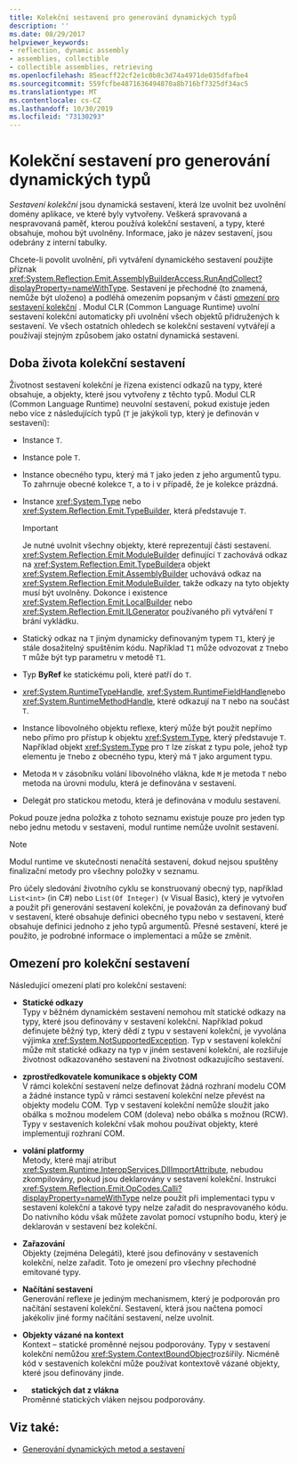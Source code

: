 ```yaml
---
title: Kolekční sestavení pro generování dynamických typů
description: ''
ms.date: 08/29/2017
helpviewer_keywords:
- reflection, dynamic assembly
- assemblies, collectible
- collectible assemblies, retrieving
ms.openlocfilehash: 85eacff22cf2e1c0b8c3d74a4971de035dfafbe4
ms.sourcegitcommit: 559fcfbe4871636494870a8b716bf7325df34ac5
ms.translationtype: MT
ms.contentlocale: cs-CZ
ms.lasthandoff: 10/30/2019
ms.locfileid: "73130293"
---
```

# <a name="collectible-assemblies-for-dynamic-type-generation"></a>Kolekční sestavení pro generování dynamických typů

*Sestavení kolekční* jsou dynamická sestavení, která lze uvolnit bez uvolnění domény aplikace, ve které byly vytvořeny. Veškerá spravovaná a nespravovaná paměť, kterou používá kolekční sestavení, a typy, které obsahuje, mohou být uvolněny. Informace, jako je název sestavení, jsou odebrány z interní tabulky.

Chcete-li povolit uvolnění, při vytváření dynamického sestavení použijte příznak <xref:System.Reflection.Emit.AssemblyBuilderAccess.RunAndCollect?displayProperty=nameWithType>. Sestavení je přechodné (to znamená, nemůže být uloženo) a podléhá omezením popsaným v části [omezení pro sestavení kolekční](#restrictions-on-collectible-assemblies) . Modul CLR (Common Language Runtime) uvolní sestavení kolekční automaticky při uvolnění všech objektů přidružených k sestavení. Ve všech ostatních ohledech se kolekční sestavení vytvářejí a používají stejným způsobem jako ostatní dynamická sestavení.

## <a name="lifetime-of-collectible-assemblies"></a>Doba života kolekční sestavení

Životnost sestavení kolekční je řízena existencí odkazů na typy, které obsahuje, a objekty, které jsou vytvořeny z těchto typů. Modul CLR (Common Language Runtime) neuvolní sestavení, pokud existuje jeden nebo více z následujících typů (`T` je jakýkoli typ, který je definován v sestavení): 

- Instance `T`.

- Instance pole `T`.
 
- Instance obecného typu, který má `T` jako jeden z jeho argumentů typu. To zahrnuje obecné kolekce `T`, a to i v případě, že je kolekce prázdná.

- Instance <xref:System.Type> nebo <xref:System.Reflection.Emit.TypeBuilder>, která představuje `T`. 

   > [!IMPORTANT]
   > Je nutné uvolnit všechny objekty, které reprezentují části sestavení. <xref:System.Reflection.Emit.ModuleBuilder> definující `T` zachovává odkaz na <xref:System.Reflection.Emit.TypeBuilder>a objekt <xref:System.Reflection.Emit.AssemblyBuilder> uchovává odkaz na <xref:System.Reflection.Emit.ModuleBuilder>, takže odkazy na tyto objekty musí být uvolněny. Dokonce i existence <xref:System.Reflection.Emit.LocalBuilder> nebo <xref:System.Reflection.Emit.ILGenerator> používaného při vytváření `T` brání vykládku.

- Statický odkaz na `T` jiným dynamicky definovaným typem `T1`, který je stále dosažitelný spuštěním kódu. Například `T1` může odvozovat z `T`nebo `T` může být typ parametru v metodě `T1`.
 
- Typ **ByRef** ke statickému poli, které patří do `T`.

- <xref:System.RuntimeTypeHandle>, <xref:System.RuntimeFieldHandle>nebo <xref:System.RuntimeMethodHandle>, které odkazují na `T` nebo na součást `T`.

- Instance libovolného objektu reflexe, který může být použit nepřímo nebo přímo pro přístup k objektu <xref:System.Type>, který představuje `T`. Například objekt <xref:System.Type> pro `T` lze získat z typu pole, jehož typ elementu je `T`nebo z obecného typu, který má `T` jako argument typu. 

- Metoda `M` v zásobníku volání libovolného vlákna, kde `M` je metoda `T` nebo metoda na úrovni modulu, která je definována v sestavení.

- Delegát pro statickou metodu, která je definována v modulu sestavení.

Pokud pouze jedna položka z tohoto seznamu existuje pouze pro jeden typ nebo jednu metodu v sestavení, modul runtime nemůže uvolnit sestavení.

> [!NOTE]
> Modul runtime ve skutečnosti nenačítá sestavení, dokud nejsou spuštěny finalizační metody pro všechny položky v seznamu.

Pro účely sledování životního cyklu se konstruovaný obecný typ, například `List<int>` (in C#) nebo `List(Of Integer)` (v Visual Basic), který je vytvořen a použit při generování sestavení kolekční, je považován za definovaný buď v sestavení, které obsahuje definici obecného typu nebo v sestavení, které obsahuje definici jednoho z jeho typů argumentů. Přesné sestavení, které je použito, je podrobné informace o implementaci a může se změnit.
 
## <a name="restrictions-on-collectible-assemblies"></a>Omezení pro kolekční sestavení

Následující omezení platí pro kolekční sestavení: 

- **Statické odkazy**   
  Typy v běžném dynamickém sestavení nemohou mít statické odkazy na typy, které jsou definovány v sestavení kolekční. Například pokud definujete běžný typ, který dědí z typu v sestavení kolekční, je vyvolána výjimka <xref:System.NotSupportedException>. Typ v sestavení kolekční může mít statické odkazy na typ v jiném sestavení kolekční, ale rozšiřuje životnost odkazovaného sestavení na životnost odkazujícího sestavení.

-   **zprostředkovatele komunikace s objekty COM**  
   V rámci kolekční sestavení nelze definovat žádná rozhraní modelu COM a žádné instance typů v rámci sestavení kolekční nelze převést na objekty modelu COM. Typ v sestavení kolekční nemůže sloužit jako obálka s možnou modelem COM (doleva) nebo obálka s možnou (RCW). Typy v sestaveních kolekční však mohou používat objekty, které implementují rozhraní COM.

-   **volání platformy**  
   Metody, které mají atribut <xref:System.Runtime.InteropServices.DllImportAttribute>, nebudou zkompilovány, pokud jsou deklarovány v sestavení kolekční. Instrukci <xref:System.Reflection.Emit.OpCodes.Calli?displayProperty=nameWithType> nelze použít při implementaci typu v sestavení kolekční a takové typy nelze zařadit do nespravovaného kódu. Do nativního kódu však můžete zavolat pomocí vstupního bodu, který je deklarován v sestavení bez kolekční.
 
- **Zařazování**   
   Objekty (zejména Delegáti), které jsou definovány v sestaveních kolekční, nelze zařadit. Toto je omezení pro všechny přechodné emitované typy.

- **Načítání  sestavení**  
   Generování reflexe je jediným mechanismem, který je podporován pro načítání sestavení kolekční. Sestavení, která jsou načtena pomocí jakékoliv jiné formy načítání sestavení, nelze uvolnit.
 
- **Objekty vázané na kontext**    
   Kontext – statické proměnné nejsou podporovány. Typy v sestavení kolekční nemůžou <xref:System.ContextBoundObject>rozšířily. Nicméně kód v sestaveních kolekční může používat kontextově vázané objekty, které jsou definovány jinde.

-       **statických dat z vlákna**  
   Proměnné statických vláken nejsou podporovány.

## <a name="see-also"></a>Viz také:

- [Generování dynamických metod a sestavení](emitting-dynamic-methods-and-assemblies.md)
